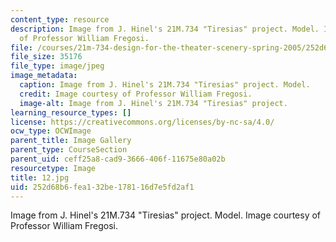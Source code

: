 ```yaml
---
content_type: resource
description: Image from J. Hinel's 21M.734 "Tiresias" project. Model. Image courtesy
  of Professor William Fregosi.
file: /courses/21m-734-design-for-the-theater-scenery-spring-2005/252d68b6fea132be178116d7e5fd2af1_12.jpg
file_size: 35176
file_type: image/jpeg
image_metadata:
  caption: Image from J. Hinel's 21M.734 "Tiresias" project. Model.
  credit: Image courtesy of Professor William Fregosi.
  image-alt: Image from J. Hinel's 21M.734 "Tiresias" project.
learning_resource_types: []
license: https://creativecommons.org/licenses/by-nc-sa/4.0/
ocw_type: OCWImage
parent_title: Image Gallery
parent_type: CourseSection
parent_uid: ceff25a8-cad9-3666-406f-11675e80a02b
resourcetype: Image
title: 12.jpg
uid: 252d68b6-fea1-32be-1781-16d7e5fd2af1
---
```

Image from J. Hinel's 21M.734 "Tiresias" project. Model. Image courtesy of Professor William Fregosi.